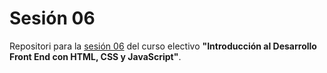# Sesión 06
Repositori para la [sesión 06](https://github.com/profesorfaco/front-2023-1/tree/main/sesion_06) del curso electivo **"Introducción al Desarrollo Front End con HTML, CSS y JavaScript"**.
